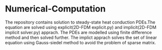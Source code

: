 # Numerical-Computation
The repository contains solution to steady-state heat conduction PDEs.The equation are solved using explicit(2D-FDM explicit.py) and implicit(2D-FDM implicit solver.py) apprach. The PDEs are modelled using finite difference method and then solved further. The implict apprach solves the set of linear equation using Gauss-siedel method to avoid the problem of sparse matrix.
